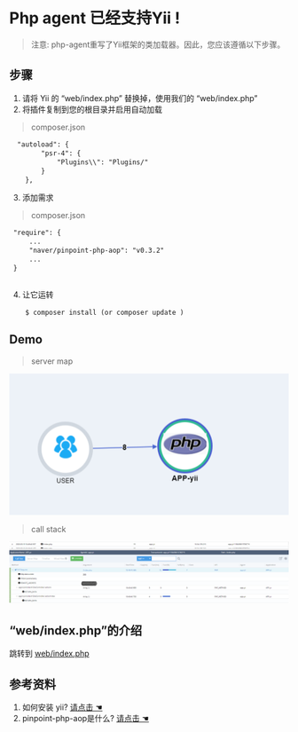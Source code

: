 # Php agent 已经支持Yii !

> 注意: php-agent重写了Yii框架的类加载器。因此，您应该遵循以下步骤。


## 步骤

1. 请将 Yii 的 “web/index.php” 替换掉，使用我们的 “web/index.php”
2. 将插件复制到您的根目录并启用自动加载

 > composer.json

``` 
  "autoload": {
        "psr-4": {
            "Plugins\\": "Plugins/"
        }
    },
```

3. 添加需求

 > composer.json

```
 "require": {
     ...
     "naver/pinpoint-php-aop": "v0.3.2"
     ...
 }


```

4. 让它运转
   
``` shell
    $ composer install (or composer update )
```


## Demo 


> server map 

![server-map](images/yii-server-map.png) 

> call stack

![server-stack](images/yii-call-stack.png)


##  “web/index.php”的介绍

跳转到 [web/index.php](web/index.php)

## 参考资料
1. 如何安装 yii? [请点击 ☚ ](https://www.yiiframework.com/doc/guide/2.0/en/start-installation)
2. pinpoint-php-aop是什么? [ 请点击 ☚ ](https://github.com/naver/pinpoint-php-aop)